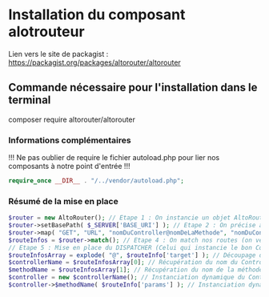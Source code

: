 # Installation du composant alotrouteur

Lien vers le site de packagist : https://packagist.org/packages/altorouter/altorouter

## Commande nécessaire pour l'installation dans le terminal

composer require altorouter/altorouter

### Informations complémentaires

!!! Ne pas oublier de require le fichier autoload.php pour lier nos composants à notre point d'entrée !!!

```php
require_once __DIR__ . "/../vendor/autoload.php";
```

### Résumé de la mise en place 

```php
$router = new AltoRouter(); // Etape 1 : On instancie un objet AltoRouter
$router->setBasePath( $_SERVER['BASE_URI'] ); // Etape 2 : On précise a AltoRouter notre emplacement (le sous-dossier actuel) afin d'éviter qu'il parte du nom de domaine (localhost chez nous)
$router->map( "GET", "URL", "nomDuController@nomDeLaMethode", "nomDuController-nomDeLaMethode" ); // Etape 3 : Mise en place/création de nos routes ("mappage" de nos routes)
$routeInfos = $router->match(); // Etape 4 : On match nos routes (on vérifie qu'une route a bien été detectée par Altorouter)
// Etape 5 : Mise en place du DISPATCHER (Celui qui instancie le bon Controller et exécute la bonne méthode )
$routeInfosArray = explode( "@", $routeInfo['target'] ); // Découpage des informations contenues dans $routeInfo['target']
$controllerName = $routeInfosArray[0]; // Récupération du nom du Controller
$methodName = $routeInfosArray[1]; // Récupération du nom de la méthode
$controller = new $controllerName(); // Instanciation dynamique du Controller
$controller->$methodName( $routeInfo['params'] ); // Instanciation dynamique de la méthode du Controller appelé avec les parties variables éventuelles de l'URL
```
